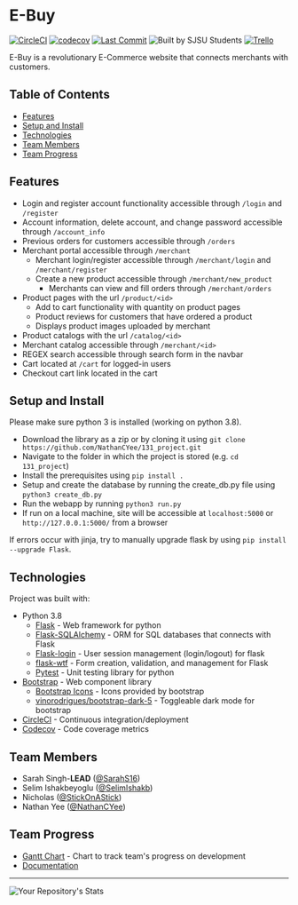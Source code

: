 # E-Buy

[![CircleCI](https://circleci.com/gh/NathanCYee/131_project/tree/master.svg?style=svg)](https://circleci.com/gh/NathanCYee/131_project/tree/master)
[![codecov](https://codecov.io/gh/NathanCYee/131_project/branch/master/graph/badge.svg?token=G6YR4ZSL9J)](https://codecov.io/gh/NathanCYee/131_project)
[![Last Commit](https://img.shields.io/github/last-commit/NathanCYee/131_project)](https://github.com/NathanCYee/131_project/commits/)
![Built by SJSU Students](https://badgen.net/badge/Built%20by/SJSU%20Students/yellow)
[![Trello](https://img.shields.io/badge/Trello-%23026AA7.svg?style=flat&logo=Trello&logoColor=white)
](https://trello.com/b/1UQLG3ci/team-13)

E-Buy is a revolutionary E-Commerce website that connects merchants with customers.

## Table of Contents

- [Features](https://github.com/NathanCYee/131_project#Features)
- [Setup and Install](https://github.com/NathanCYee/131_project#Setup-and-Install)
- [Technologies](https://github.com/NathanCYee/131_project#Technologies)
- [Team Members](https://github.com/NathanCYee/131_project#Team-Members)
- [Team Progress](https://github.com/NathanCYee/131_project#Team-Progress)

## Features

- Login and register account functionality accessible through `/login` and `/register`
- Account information, delete account, and change password accessible through `/account_info`
- Previous orders for customers accessible through `/orders`
- Merchant portal accessible through `/merchant`
    - Merchant login/register accessible through `/merchant/login` and `/merchant/register`
    - Create a new product accessible through `/merchant/new_product`
        - Merchants can view and fill orders through `/merchant/orders`
- Product pages with the url `/product/<id>`
    - Add to cart functionality with quantity on product pages
    - Product reviews for customers that have ordered a product
    - Displays product images uploaded by merchant
- Product catalogs with the url `/catalog/<id>`
- Merchant catalog accessible through `/merchant/<id>`
- REGEX search accessible through search form in the navbar
- Cart located at `/cart` for logged-in users
- Checkout cart link located in the cart

## Setup and Install

Please make sure python 3 is installed (working on python 3.8).

- Download the library as a zip or by cloning it using `git clone https://github.com/NathanCYee/131_project.git`
- Navigate to the folder in which the project is stored (e.g. `cd 131_project`)
- Install the prerequisites using `pip install .`
- Setup and create the database by running the create_db.py file using ``python3 create_db.py``
- Run the webapp by running `python3 run.py`
- If run on a local machine, site will be accessible at `localhost:5000` or `http://127.0.0.1:5000/` from a browser

If errors occur with jinja, try to manually upgrade flask by using `pip install --upgrade Flask`.

## Technologies

Project was built with:

- Python 3.8
    - [Flask](https://github.com/pallets/flask) - Web framework for python
    - [Flask-SQLAlchemy](https://github.com/pallets-eco/flask-sqlalchemy) - ORM for SQL databases that connects with
      Flask
    - [Flask-login](https://github.com/maxcountryman/flask-login) - User session management (login/logout) for flask
    - [flask-wtf](https://github.com/wtforms/flask-wtf) - Form creation, validation, and management for Flask
    - [Pytest](https://github.com/pytest-dev/pytest) - Unit testing library for python
- [Bootstrap](https://github.com/twbs/bootstrap) - Web component library
    - [Bootstrap Icons](https://github.com/twbs/icons) - Icons provided by bootstrap
    - [vinorodrigues/bootstrap-dark-5](https://github.com/vinorodrigues/bootstrap-dark-5) - Toggleable dark mode for
      bootstrap
- [CircleCI](https://circleci.com/) - Continuous integration/deployment
- [Codecov](https://about.codecov.io/) - Code coverage metrics

## Team Members

- Sarah Singh-**LEAD** ([@SarahS16](https://github.com/SarahS16))
- Selim Ishakbeyoglu ([@SelimIshakb](https://github.com/SelimIshakb))
- Nicholas ([@StickOnAStick](https://github.com/StickOnAStick))
- Nathan Yee ([@NathanCYee](https://github.com/NathanCYee))

## Team Progress

- [Gantt Chart](https://docs.google.com/spreadsheets/d/1MNufmraxPGaFWcTLx7IgA9EN_BQ6yrKa3Abu86le8Vo/edit?usp=sharing) - Chart to track team's progress on development 
- [Documentation](https://nathancyee.github.io/131_project/)
---
![Your Repository's Stats](https://contrib.rocks/image?repo=NathanCYee/131_project)